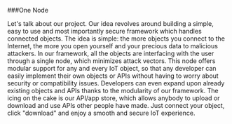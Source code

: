 ###One Node

Let's talk about our project. Our idea revolves around building a simple, easy to use and most importantly secure framework which handles connected objects.
The idea is simple: the more objects you connect to the Internet, the more you open yourself and your precious data to malicious attackers. In our framework, all the objects are interfacing with the user through a single node, which minimizes attack vectors.
This node offers modular support for any and every IoT object, so that any developer can easily implement their own objects or APIs without having to worry about security or compatibility issues. Developers can even expand upon already existing objects and APIs thanks to the modularity of our framework. The icing on the cake is our API/app store, which allows anybody to upload or download and use APIs other people have made. Just connect your object, click "download" and enjoy a smooth and secure IoT experience.
